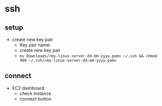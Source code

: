 # ssh
## setup
- create new key pair
    - Key pair name: <my-linux-server-dd-mm-yyyy>
    - create new key pair
    - ```mv Downloads/<my-linux-server-dd-mm-yyyy.pem> ~/.ssh && chmod 400 ~/.ssh/<my-linux-server-dd-mm-yyyy.pem> ```
    
## connect
- EC2 dashboard
    - check instance
    - connect button
